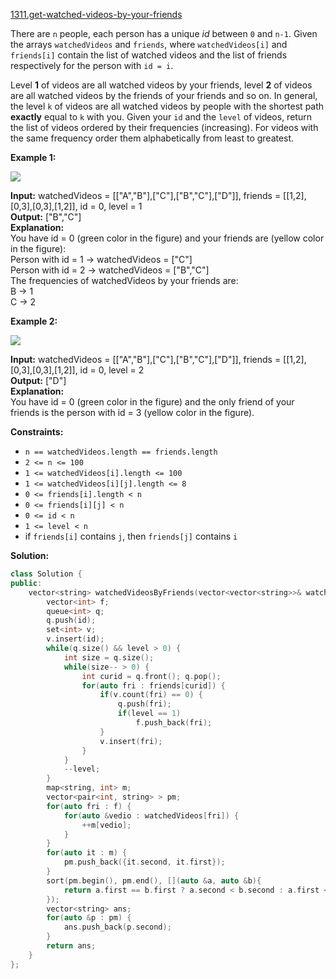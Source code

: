 [1311.get-watched-videos-by-your-friends](https://leetcode.com/problems/get-watched-videos-by-your-friends/)  

There are `n` people, each person has a unique _id_ between `0` and `n-1`. Given the arrays `watchedVideos` and `friends`, where `watchedVideos[i]` and `friends[i]` contain the list of watched videos and the list of friends respectively for the person with `id = i`.

Level **1** of videos are all watched videos by your friends, level **2** of videos are all watched videos by the friends of your friends and so on. In general, the level `k` of videos are all watched videos by people with the shortest path **exactly** equal to `k` with you. Given your `id` and the `level` of videos, return the list of videos ordered by their frequencies (increasing). For videos with the same frequency order them alphabetically from least to greatest. 

**Example 1:**

**![](https://assets.leetcode.com/uploads/2020/01/02/leetcode_friends_1.png)**

  
**Input:** watchedVideos = \[\["A","B"\],\["C"\],\["B","C"\],\["D"\]\], friends = \[\[1,2\],\[0,3\],\[0,3\],\[1,2\]\], id = 0, level = 1  
**Output:** \["B","C"\]   
**Explanation:**   
You have id = 0 (green color in the figure) and your friends are (yellow color in the figure):  
Person with id = 1 -> watchedVideos = \["C"\]   
Person with id = 2 -> watchedVideos = \["B","C"\]   
The frequencies of watchedVideos by your friends are:   
B -> 1   
C -> 2  

**Example 2:**

**![](https://assets.leetcode.com/uploads/2020/01/02/leetcode_friends_2.png)**

  
**Input:** watchedVideos = \[\["A","B"\],\["C"\],\["B","C"\],\["D"\]\], friends = \[\[1,2\],\[0,3\],\[0,3\],\[1,2\]\], id = 0, level = 2  
**Output:** \["D"\]  
**Explanation:**   
You have id = 0 (green color in the figure) and the only friend of your friends is the person with id = 3 (yellow color in the figure).  

**Constraints:**

*   `n == watchedVideos.length == friends.length`
*   `2 <= n <= 100`
*   `1 <= watchedVideos[i].length <= 100`
*   `1 <= watchedVideos[i][j].length <= 8`
*   `0 <= friends[i].length < n`
*   `0 <= friends[i][j] < n`
*   `0 <= id < n`
*   `1 <= level < n`
*   if `friends[i]` contains `j`, then `friends[j]` contains `i`  



**Solution:**  

```cpp
class Solution {
public:
    vector<string> watchedVideosByFriends(vector<vector<string>>& watchedVideos, vector<vector<int>>& friends, int id, int level) {
        vector<int> f;
        queue<int> q;
        q.push(id);
        set<int> v;
        v.insert(id);
        while(q.size() && level > 0) {
            int size = q.size();
            while(size-- > 0) {
                int curid = q.front(); q.pop();
                for(auto fri : friends[curid]) {
                    if(v.count(fri) == 0) {
                        q.push(fri);
                        if(level == 1)
                            f.push_back(fri);
                    }
                    v.insert(fri);
                }
            }
            --level;
        }
        map<string, int> m;
        vector<pair<int, string> > pm;
        for(auto fri : f) {
            for(auto &vedio : watchedVideos[fri]) {
                ++m[vedio];
            }
        }
        for(auto it : m) {
            pm.push_back({it.second, it.first});
        }
        sort(pm.begin(), pm.end(), [](auto &a, auto &b){
            return a.first == b.first ? a.second < b.second : a.first < b.first;
        });
        vector<string> ans;
        for(auto &p : pm) {
            ans.push_back(p.second);
        }
        return ans;
    }
};
```
      